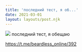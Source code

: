 ```yaml
---
title: 'последний тест, я об...'
date: 2021-03-01
layout: layouts/post.njk
---
```


![](https://i.ibb.co/8XvvGBh/file-1.jpg)
последний тест, я обещаю

https://t.me/beardless_online/392